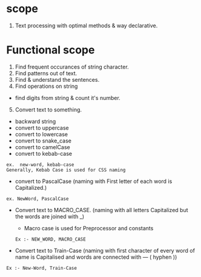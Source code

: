 # scope

1. Text processing with optimal methods & way declarative.

# Functional scope
1. Find frequent occurances of string character.
2. Find patterns out of text.
3. Find & understand the sentences.
4. Find operations on string
- find digits from string & count it's number.

5. Convert text to something.
- backward string
- convert to uppercase
- convert to lowercase
- convert to snake_case
- convert to camelCase
- convert to kebab-case
```
ex.  new-word, kebab-case
Generally, Kebab Case is used for CSS naming
```
- convert to PascalCase (naming with First letter of each word is Capitalized.)

```
ex. NewWord, PascalCase
```

- Convert text to MACRO_CASE. (naming with all letters Capitalized but the words are joined with _)

    - Macro case is used for Preprocessor and constants
    ```
    Ex :- NEW_WORD, MACRO_CASE
    ```

- Convert text to Train-Case (naming with first character of every word of name is Capitalised and words are connected with — ( hyphen ))

```
Ex :- New-Word, Train-Case
```
